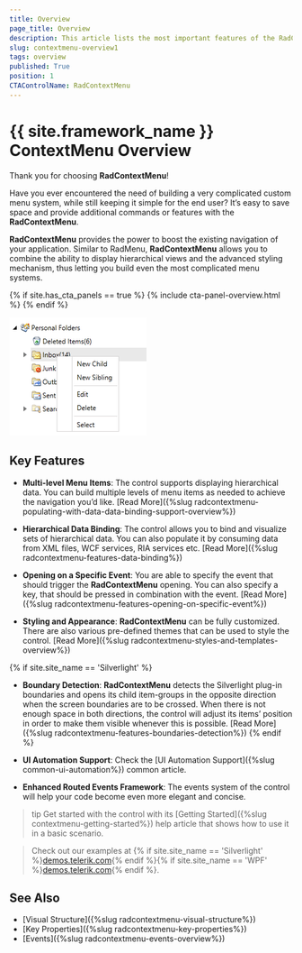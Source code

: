 ```yaml
---
title: Overview
page_title: Overview
description: This article lists the most important features of the RadContextMenu control.
slug: contextmenu-overview1
tags: overview
published: True
position: 1
CTAControlName: RadContextMenu
---
```


# {{ site.framework_name }} ContextMenu Overview

Thank you for choosing __RadContextMenu__!        

Have you ever encountered the need of building a very complicated custom menu system, while still keeping it simple for the end user? It’s easy to save space and provide additional commands or features with the __RadContextMenu__.        

__RadContextMenu__ provides the power to boost the existing navigation of your application. Similar to RadMenu, __RadContextMenu__ allows you to combine the ability to display hierarchical views and the advanced styling mechanism, thus letting you build even the most complicated menu systems.   

{% if site.has_cta_panels == true %}
{% include cta-panel-overview.html %}
{% endif %}

![Rad Context Menu Overview 03](images/RadContextMenu_Overview_03.png)

## Key Features      

* __Multi-level Menu Items__: The control supports displaying hierarchical data. You can build multiple levels of menu items as needed to achieve the navigation you’d like. [Read More]({%slug radcontextmenu-populating-with-data-data-binding-support-overview%})

* __Hierarchical Data Binding__: The control allows you to bind and visualize sets of hierarchical data. You can also populate it by consuming data from XML files, WCF services, RIA services etc. [Read More]({%slug radcontextmenu-features-data-binding%})

* __Opening on a Specific Event__: You are able to specify the event that should trigger the __RadContextMenu__ opening. You can also specify a key, that should be pressed in combination with the event. [Read More]({%slug radcontextmenu-features-opening-on-specific-event%})

* __Styling and Appearance__: __RadContextMenu__ can be fully customized. There are also various pre-defined themes that can be used to style the control. [Read More]({%slug radcontextmenu-styles-and-templates-overview%})

{% if site.site_name == 'Silverlight' %}
* __Boundary Detection__: __RadContextMenu__ detects the Silverlight plug-in boundaries and opens its child item-groups in the opposite direction when the screen boundaries are to be crossed. When there is not enough space in both directions, the control will adjust its items’ position in order to make them visible whenever this is possible. [Read More]({%slug radcontextmenu-features-boundaries-detection%})
{% endif %}

* __UI Automation Support__: Check the [UI Automation Support]({%slug common-ui-automation%}) common article.

* __Enhanced Routed Events Framework__: The events system of the control will help your code become even more elegant and concise.       

>tip Get started with the control with its [Getting Started]({%slug contextmenu-getting-started%}) help article that shows how to use it in a basic scenario.

> Check out our examples at {% if site.site_name == 'Silverlight' %}[demos.telerik.com](https://demos.telerik.com/silverlight/#ContextMenu/FirstLook){% endif %}{% if site.site_name == 'WPF' %}[demos.telerik.com](https://demos.telerik.com/wpf/){% endif %}.

## See Also

* [Visual Structure]({%slug radcontextmenu-visual-structure%})
* [Key Properties]({%slug radcontextmenu-key-properties%}) 
* [Events]({%slug radcontextmenu-events-overview%})

